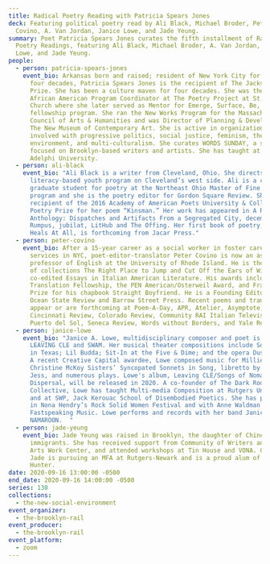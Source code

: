 ```yaml
---
title: Radical Poetry Reading with Patricia Spears Jones
deck: Featuring political poetry read by Ali Black, Michael Broder, Peter
  Covino, A. Van Jordan, Janice Lowe, and Jade Yeung.
summary: Poet Patricia Spears Jones curates the fifth installment of Radical
  Poetry Readings, featuring Ali Black, Michael Broder, A. Van Jordan, Janice
  Lowe, and Jade Yeung.
people:
  - person: patricia-spears-jones
    event_bio: Arkansas born and raised; resident of New York City for more than
      four decades, Patricia Spears Jones is the recipient of The Jackson Poetry
      Prize. She has been a culture maven for four decades. She was the first
      African American Program Coordinator at The Poetry Project at St. Mark’s
      Church where she later served as Mentor for Emerge, Surface, Be, a
      fellowship program. She ran the New Works Program for the Massachusetts
      Council of Arts & Humanities and was Director of Planning & Development at
      The New Museum of Contemporary Art. She is active in organizations
      involved with progressive politics, social justice, feminism, the
      environment, and multi-culturalism. She curates WORDS SUNDAY, a series
      focused on Brooklyn-based writers and artists. She has taught at CUNY and
      Adelphi University.
  - person: ali-black
    event_bio: "Ali Black is a writer from Cleveland, Ohio. She directs a
      literacy-based youth program on Cleveland’s west side. Ali is a current
      graduate student for poetry at the Northeast Ohio Master of Fine Arts
      program and she is the poetry editor for Gordon Square Review. She is the
      recipient of the 2016 Academy of American Poets University & College
      Poetry Prize for her poem “Kinsman.” Her work has appeared in A Race
      Anthology: Dispatches and Artifacts From a Segregated City, december, The
      Rumpus, jubilat, LitHub and The Offing. Her first book of poetry, If It
      Heals At All, is forthcoming from Jacar Press."
  - person: peter-covino
    event_bio: After a 15-year career as a social worker in foster care and AIDS
      services in NYC, poet-editor-translator Peter Covino is now an associate
      professor of English at the University of Rhode Island. He is the author
      of collections The Right Place to Jump and Cut Off the Ears of Winter, and
      co-edited Essays in Italian American Literature. His awards include a NEA
      Translation Fellowship, the PEN American/Osterweil Award, and Frank O’Hara
      Prize for his chapbook Straight Boyfriend. He is a Founding Editor of the
      Ocean State Review and Barrow Street Press. Recent poems and translations
      appear or are forthcoming at Poem-A-Day, APR, Atelier, Asymptote,
      Cincinnati Review, Colorado Review, Community RAI Italian Television,
      Puerto del Sol, Seneca Review, Words without Borders, and Yale Review.
  - person: janice-lowe
    event_bio: "Janice A. Lowe, multidisciplinary composer and poet is the author of
      LEAVING CLE and SWAM. Her musical theater compositions include Somewhere
      in Texas; Lil Budda; Sit-In at the Five & Dime; and the opera Dusky Alice.
      A recent Creative Capital awardee, Lowe composed music for Millie and
      Christine McKoy Sisters’ Syncopated Sonnets in Song, libretto by Tyehimba
      Jess, and numerous plays. Lowe's album, Leaving CLE/Songs of Nomadic
      Dispersal, will be released in 2020. A co-founder of The Dark Room
      Collective, Lowe has taught Multi-media Composition at Rutgers University
      and at SWP, Jack Kerouac School of Disembodied Poetics. She has performed
      in Nona Hendry’s Rock Solid Women Festival and with Anne Waldman and
      Fastspeaking Music. Lowe performs and records with her band Janice Lowe &
      NAMAROON.  "
  - person: jade-yeung
    event_bio: Jade Yeung was raised in Brooklyn, the daughter of Chinese
      immigrants. She has received support from Community of Writers and Fine
      Arts Work Center, and attended workshops at Tin House and VONA. Currently
      Jade is pursuing an MFA at Rutgers-Newark and is a proud alum of CUNY
      Hunter.
date: 2020-09-16 13:00:00 -0500
end_date: 2020-09-16 14:00:00 -0500
series: 130
collections:
  - the-new-social-environment
event_organizer:
  - the-brooklyn-rail
event_producer:
  - the-brooklyn-rail
event_platform:
  - zoom
---
```

